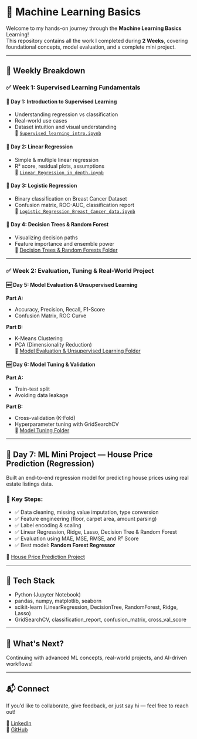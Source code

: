 # 🧠 Machine Learning Basics 

Welcome to my hands-on journey through the **Machine Learning Basics** Learning!  
This repository contains all the work I completed during **2 Weeks**, covering foundational concepts, model evaluation, and a complete mini project.

---

## 📅 Weekly Breakdown

### ✅ Week 1: Supervised Learning Fundamentals

#### 📘 Day 1: Introduction to Supervised Learning
- Understanding regression vs classification
- Real-world use cases
- Dataset intuition and visual understanding  
🔗 [`Supervised_learning_intro.ipynb`](./Introduction%20to%20Machine%20Learning/Supervised_learning_intro.ipynb)

#### 📘 Day 2: Linear Regression
- Simple & multiple linear regression
- R² score, residual plots, assumptions  
🔗 [`Linear_Regression_in_depth.ipynb`](./Linear%20Regression/Linear_Regression_in_depth.ipynb)

#### 📘 Day 3: Logistic Regression
- Binary classification on Breast Cancer Dataset
- Confusion matrix, ROC-AUC, classification report  
🔗 [`Logistic_Regression_Breast_Cancer_data.ipynb`](./Logistic%20Regression/Logistic_Regression_Breast_Cancer_data.ipynb)

#### 📘 Day 4: Decision Trees & Random Forest
- Visualizing decision paths
- Feature importance and ensemble power  
🔗 [Decision Trees & Random Forests Folder](./Decision%20Trees%20%26%20Random%20Forest)

---

### ✅ Week 2: Evaluation, Tuning & Real-World Project

#### 🆕 Day 5: Model Evaluation & Unsupervised Learning
**Part A:**
- Accuracy, Precision, Recall, F1-Score  
- Confusion Matrix, ROC Curve

**Part B:**
- K-Means Clustering
- PCA (Dimensionality Reduction)  
🔗 [Model Evaluation & Unsupervised Learning Folder](./Model%20Evaluation%20and%20Unsupervised%20Learning)

#### 🆕 Day 6: Model Tuning & Validation
**Part A:**
- Train-test split
- Avoiding data leakage

**Part B:**
- Cross-validation (K-Fold)
- Hyperparameter tuning with GridSearchCV  
🔗 [Model Tuning Folder](./Classification%20ML%20Model%20Tuning)

---

## 🏡 Day 7: ML Mini Project — House Price Prediction (Regression)

Built an end-to-end regression model for predicting house prices using real estate listings data.

### 🔨 Key Steps:
- ✅ Data cleaning, missing value imputation, type conversion
- ✅ Feature engineering (floor, carpet area, amount parsing)
- ✅ Label encoding & scaling
- ✅ Linear Regression, Ridge, Lasso, Decision Tree & Random Forest
- ✅ Evaluation using MAE, MSE, RMSE, and R² Score
- ✅ Best model: **Random Forest Regressor**

🔗 [House Price Prediction Project](./ML%20mini%20project)

---

## 📌 Tech Stack
- Python (Jupyter Notebook)
- pandas, numpy, matplotlib, seaborn
- scikit-learn (LinearRegression, DecisionTree, RandomForest, Ridge, Lasso)
- GridSearchCV, classification_report, confusion_matrix, cross_val_score

---

## 🚀 What's Next?
Continuing with advanced ML concepts, real-world projects, and AI-driven workflows!

---

## 📬 Connect
If you’d like to collaborate, give feedback, or just say hi — feel free to reach out!

🔗 [LinkedIn](https://www.linkedin.com/in/sushma-sandanshiv-2740422b7)  
🔗 [GitHub](https://github.com/sushma-prog)

